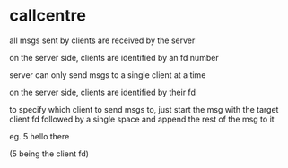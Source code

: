 # callcentre
all msgs sent by clients are received by the server

on the server side, clients are identified by an fd number

server can only send msgs to a single client at a time

on the server side, clients are identified by their fd

to specify which client to send msgs to, just start the msg with the target client fd followed by a single space and append the rest of the msg to it

eg. 5 hello there

(5 being the client fd)
